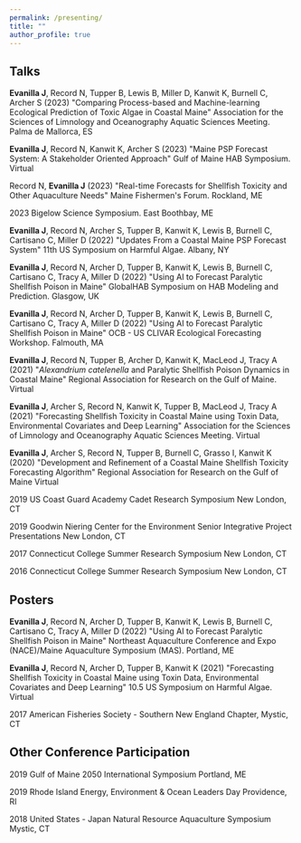 ```yaml
---
permalink: /presenting/
title: ""
author_profile: true
---
```


## Talks 

**Evanilla J**, Record N, Tupper B, Lewis B, Miller D, Kanwit K, Burnell C, Archer S (2023) "Comparing Process-based and Machine-learning Ecological Prediction of Toxic Algae in Coastal Maine" Association for the Sciences of Limnology and Oceanography Aquatic Sciences Meeting. Palma de Mallorca, ES

**Evanilla J**, Record N, Kanwit K, Archer S (2023) "Maine PSP Forecast System: A Stakeholder Oriented Approach" Gulf of Maine HAB Symposium. Virtual

Record N, **Evanilla J** (2023) "Real-time Forecasts for Shellfish Toxicity and Other Aquaculture Needs" Maine Fishermen's Forum. Rockland, ME

2023 Bigelow Science Symposium. East Boothbay, ME

**Evanilla J**, Record N, Archer S, Tupper B, Kanwit K, Lewis B, Burnell C, Cartisano C, Miller D (2022) "Updates From a Coastal Maine PSP Forecast System" 11th US Symposium on Harmful Algae. Albany, NY

**Evanilla J**, Record N, Archer D, Tupper B, Kanwit K, Lewis B, Burnell C, Cartisano C, Tracy A, Miller D (2022) "Using AI to Forecast Paralytic Shellfish Poison in Maine" GlobalHAB Symposium on HAB Modeling and Prediction. Glasgow, UK

**Evanilla J**, Record N, Archer D, Tupper B, Kanwit K, Lewis B, Burnell C, Cartisano C, Tracy A, Miller D (2022) "Using AI to Forecast Paralytic Shellfish Poison in Maine" OCB - US CLIVAR Ecological Forecasting Workshop. Falmouth, MA

**Evanilla J**, Record N, Tupper B, Archer D, Kanwit K, MacLeod J, Tracy A (2021) "*Alexandrium catelenella* and Paralytic Shellfish Poison Dynamics in Coastal Maine" Regional Association for Research on the Gulf of Maine. Virtual

**Evanilla J**, Archer S, Record N, Kanwit K, Tupper B, MacLeod J, Tracy A (2021) "Forecasting Shellfish Toxicity in Coastal Maine using Toxin Data, Environmental Covariates and Deep Learning" Association for the Sciences of Limnology and Oceanography Aquatic Sciences Meeting. Virtual

**Evanilla J**, Archer S, Record N, Tupper B, Burnell C, Grasso I, Kanwit K (2020) "Development and Refinement of a Coastal Maine Shellfish Toxicity Forecasting Algorithm" Regional Association for Research on the Gulf of Maine Virtual

2019 US Coast Guard Academy Cadet Research Symposium New London, CT

2019 Goodwin Niering Center for the Environment Senior Integrative Project Presentations New London, CT

2017 Connecticut College Summer Research Symposium New London, CT

2016 Connecticut College Summer Research Symposium New London, CT

## Posters

**Evanilla J**, Record N, Archer D, Tupper B, Kanwit K, Lewis B, Burnell C, Cartisano C, Tracy A, Miller D (2022) "Using AI to Forecast Paralytic Shellfish Poison in Maine" Northeast Aquaculture Conference and Expo (NACE)/Maine Aquaculture Symposium (MAS). Portland, ME

**Evanilla J**, Record N, Archer D, Tupper B, Kanwit K (2021) "Forecasting Shellfish Toxicity in Coastal Maine using Toxin Data, Environmental Covariates and Deep Learning" 10.5 US Symposium on Harmful Algae. Virtual

2017 American Fisheries Society - Southern New England Chapter, Mystic, CT

## Other Conference Participation

2019 Gulf of Maine 2050 International Symposium Portland, ME

2019 Rhode Island Energy, Environment & Ocean Leaders Day Providence, RI

2018 United States - Japan Natural Resource Aquaculture Symposium Mystic, CT

